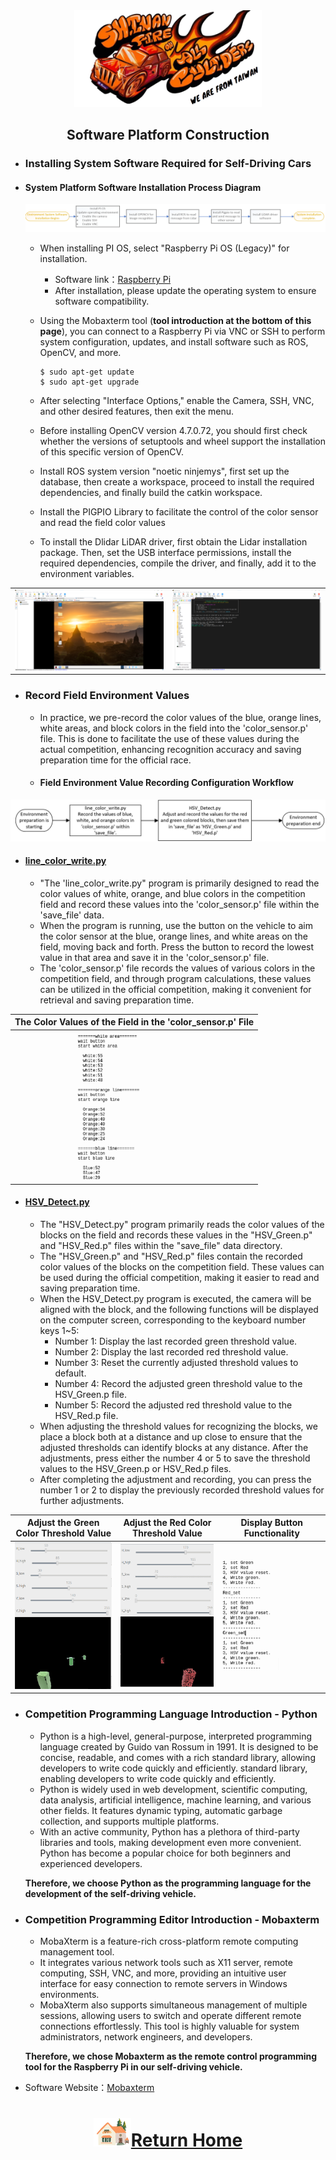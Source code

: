 <div align=center> <img src="../../other/img/logo.png" width=300 alt=" logo"> </div>

## <div align="center">Software Platform Construction </div> 
- ### Installing System Software Required for Self-Driving Cars 
 - #### System Platform Software Installation Process Diagram  
   ![images](./img/software_setup.png)     
   - When installing PI OS, select "Raspberry Pi OS (Legacy)" for installation.
      - Software link：[Raspberry Pi](https://www.raspberrypi.com/news/new-old-functionality-with-raspberry-pi-os-legacy/) 
      - After installation, please update the operating system to ensure software compatibility.
   - Using the Mobaxterm tool (__tool introduction at the bottom of this page__), you can connect to a Raspberry Pi via VNC or SSH to perform system configuration, updates, and install software such as ROS, OpenCV, and more.

      ```
      $ sudo apt-get update  
      $ sudo apt-get upgrade   
      ``` 
    - After selecting "Interface Options," enable the Camera, SSH, VNC, and other desired features, then exit the menu.
    - Before installing OpenCV version 4.7.0.72, you should first check whether the versions of setuptools and wheel support the installation of this specific version of OpenCV.
    - Install ROS system version "noetic ninjemys", first set up the database, then create a workspace, proceed to install the required dependencies, and finally build the catkin workspace.
    - Install the PIGPIO Library to facilitate the control of the color sensor and read the field color values
    - To install the Dlidar LiDAR driver, first obtain the Lidar installation package. Then, set the USB interface permissions, install the required dependencies, compile the driver, and finally, add it to the environment variables.
 <div align="center">
 <table>
 <tr align="center" > 
 <td><img src="./img/Mobaxterm_PI.png" width="400" alt="detect_color"> </td>
 <td><img src="./img/Mobaxterm_ssh.png" width="400" alt="detect_color"> </td>
 </tr>
 <tr align="center"></tr>
 </table>
 </div>

- ### Record Field Environment Values
  - In practice, we pre-record the color values of the blue, orange lines, white areas, and block colors in the field into the 'color_sensor.p' file. This is done to facilitate the use of these values during the actual competition, enhancing recognition accuracy and saving preparation time for the official race.  
  - #### Field Environment Value Recording Configuration Workflow
 ![images](./img/setup_recode_obstacle.png)  
  - #### [line_color_write.py](../Programming/Open_Challenge/line_color_write.py)
    - "The 'line_color_write.py" program is primarily designed to read the color values of white, orange, and blue colors in the competition field and record these values into the 'color_sensor.p' file within the 'save_file' data.
    - When the program is running, use the button on the vehicle to aim the color sensor at the blue, orange lines, and white areas on the field, moving back and forth. Press the button to record the lowest value in that area and save it in the 'color_sensor.p' file.
    - The 'color_sensor.p' file records the values of various colors in the competition field, and through program calculations, these values can be utilized in the official competition, making it convenient for retrieval and saving preparation time.


<div align="center">

|The Color Values of the Field in the 'color_sensor.p' File|
|:---:|
|<img src="./img/detect_color.png" width="200" alt="detect_color">|
</div>

  - #### [HSV_Detect.py](../Programming/Obstacle_Challenge/HSV_Test.py)
    - The "HSV_Detect.py" program primarily reads the color values of the blocks on the field and records these values in the "HSV_Green.p" and "HSV_Red.p" files within the "save_file" data directory.  
    - The "HSV_Green.p" and "HSV_Red.p" files contain the recorded color values of the blocks on the competition field. These values can be used during the official competition, making it easier to read and saving preparation time.  
    - When the HSV_Detect.py program is executed, the camera will be aligned with the block, and the following functions will be displayed on the computer screen, corresponding to the keyboard number keys 1~5:  
      - Number 1: Display the last recorded green threshold value.  
      - Number 2: Display the last recorded red threshold value.  
      - Number 3: Reset the currently adjusted threshold values to default.  
      - Number 4: Record the adjusted green threshold value to the HSV_Green.p file.  
      - Number 5: Record the adjusted red threshold value to the HSV_Red.p file.  
    - When adjusting the threshold values for recognizing the blocks, we place a block both at a distance and up close to ensure that the adjusted thresholds can identify blocks at any distance. After the adjustments, press either the number 4 or 5 to save the threshold values to the HSV_Green.p or HSV_Red.p files.  
    - After completing the adjustment and recording, you can press the number 1 or 2 to display the previously recorded threshold values for further adjustments.  


<div align="center">
 
|Adjust the Green Color Threshold Value|Adjust the Red Color Threshold Value|Display Button Functionality|
|:---:|:---:|:---:|
|<div align="center"> <img src="./img/Adjust_the_green_color_threshold.png" width="250" alt="Adjust_the_green_color_threshold"></div>|<div align="center"> <img src="./img/Adjust_the_red_color_threshold.png" width="250" alt="Adjust_the_red_color_threshold"></div>|<div align="center"> <img src="./img/Display_Button_Functionality.png" width="250" alt="Display_Button_Functionality"></div>|
</div>

- ### Competition Programming Language Introduction - Python
   - Python is a high-level, general-purpose, interpreted programming language created by Guido van Rossum in 1991. It is designed to be concise, readable, and comes with a rich standard library, allowing developers to write code quickly and efficiently.
  standard library, enabling developers to write code quickly and efficiently. 
   - Python is widely used in web development, scientific computing, data analysis, artificial intelligence, machine learning, and various other fields. It features dynamic typing, automatic garbage collection, and supports multiple platforms.
   - With an active community, Python has a plethora of third-party libraries and tools, making development even more convenient. Python has become a popular choice for both beginners and experienced developers.  

  __Therefore, we choose Python as the programming language for the development of the self-driving vehicle.__

- ### Competition Programming Editor Introduction - Mobaxterm
  - MobaXterm is a feature-rich cross-platform remote computing management tool. 
  - It integrates various network tools such as X11 server, remote computing, SSH, VNC, and more, providing an intuitive user interface for easy connection to remote servers in Windows environments.
  - MobaXterm also supports simultaneous management of multiple sessions, allowing users to switch and operate different remote connections effortlessly. This tool is highly valuable for system administrators, network engineers, and developers.

  __Therefore, we chose Mobaxterm as the remote control programming tool for the Raspberry Pi in our self-driving vehicle.__


- Software Website：[Mobaxterm](https://mobaxterm.mobatek.net/) 

# <div align="center">![HOME](../../other/img/Home.png)[Return Home](../../)</div> 
